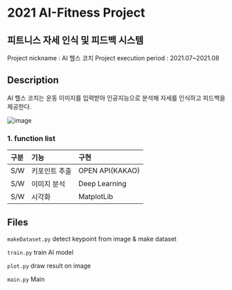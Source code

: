 # 2021 AI-Fitness Project
## 피트니스 자세 인식 및 피드백 시스템
Project nickname : AI 헬스 코치
Project execution period : 2021.07~2021.08


## Description
AI 헬스 코치는 운동 이미지를 입력받아 인공지능으로 분석해 자세를 인식하고 피드백을 제공한다.

![image](https://user-images.githubusercontent.com/109723552/183353440-5727e163-3ac5-4317-ad28-8132a0c619d7.png)

### 1. function list

|구분|기능|구현|
|:---|:---|:---|
|S/W|키포인트 추출|OPEN API(KAKAO)|
|S/W|이미지 분석|Deep Learning|
|S/W|시각화|MatplotLib|

## Files

`makeDataset.py` detect keypoint from image & make dataset

`train.py` train AI model

`plot.py` draw result on image

`main.py` Main
